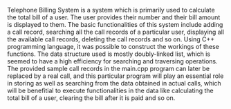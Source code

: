 Telephone Billing System is a system which is primarily used to calculate the total bill of a user. The user provides their number and their bill amount is displayed to them. The basic functionalities of this system include adding a call record, searching all the call records of a particular user, displaying all the available call records, deleting the call records and so on. Using C++ programming language, it was possible to construct the workings of these functions. The data structure used is mostly doubly-linked list, which is seemed to have a high efficiency for searching and traversing operations. 
The provided sample call records in the main.cpp program can later be replaced by a real call, and this particular program will play an essential role in storing as well as searching from the data obtained in actual calls, which will be benefitial to execute functionalities in the data like calculating the total bill of a user, clearing the bill after it is paid and so on.
